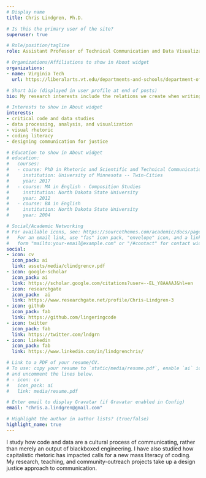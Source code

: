 ```yaml
---
# Display name
title: Chris Lindgren, Ph.D.

# Is this the primary user of the site?
superuser: true

# Role/position/tagline
role: Assistant Professor of Technical Communication and Data Visualization

# Organizations/Affiliations to show in About widget
organizations:
- name: Virginia Tech
  url: https://liberalarts.vt.edu/departments-and-schools/department-of-english/faculty/chris-aaron-lindgren.html

# Short bio (displayed in user profile at end of posts)
bio: My research interests include the relations we create when writing code and developing software.

# Interests to show in About widget
interests:
- critical code and data studies
- data processing, analysis, and visualization
- visual rhetoric
- coding literacy
- designing communication for justice

# Education to show in About widget
# education:
#   courses:
#   - course: PhD in Rhetoric and Scientific and Technical Communication
#     institution: University of Minnesota -- Twin-Cities
#     year: 2017
#   - course: MA in English - Composition Studies
#     institution: North Dakota State University
#     year: 2012
#   - course: BA in English
#     institution: North Dakota State University
#     year: 2004

# Social/Academic Networking
# For available icons, see: https://sourcethemes.com/academic/docs/page-builder/#icons
#   For an email link, use "fas" icon pack, "envelope" icon, and a link in the
#   form "mailto:your-email@example.com" or "/#contact" for contact widget.
social:
- icon: cv
  icon_pack: ai
  link: assets/media/clindgrencv.pdf
- icon: google-scholar
  icon_pack: ai
  link: https://scholar.google.com/citations?user=--EL_Y8AAAAJ&hl=en
- icon: researchgate
  icon_pack:  ai
  link: https://www.researchgate.net/profile/Chris-Lindgren-3
- icon: github
  icon_pack: fab
  link: https://github.com/lingeringcode
- icon: twitter
  icon_pack: fab
  link: https://twitter.com/lndgrn
- icon: linkedin
  icon_pack: fab
  link: https://www.linkedin.com/in/lindgrenchris/

# Link to a PDF of your resume/CV.
# To use: copy your resume to `static/media/resume.pdf`, enable `ai` icons in `params.toml`, 
# and uncomment the lines below.
# - icon: cv
#   icon_pack: ai
#   link: media/resume.pdf

# Enter email to display Gravatar (if Gravatar enabled in Config)
email: "chris.a.lindgren@gmail.com"

# Highlight the author in author lists? (true/false)
highlight_name: true
---
```


I study how code and data are a cultural process of communicating, rather than merely an output of blackboxed engineering. I have also studied how capitalistic rhetoric has impacted calls for a new mass literacy of coding. My research, teaching, and community-outreach projects take up a design justice approach to communication.
